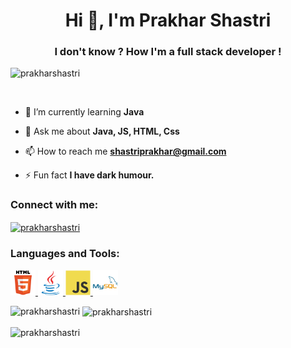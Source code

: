 <h1 align="center">Hi 👋, I'm Prakhar Shastri</h1>
<h3 align="center">I don't know ? How I'm a full stack developer !</h3>

<p align="left"> <img src="https://komarev.com/ghpvc/?username=prakharshastri&label=Profile%20views&color=0e75b6&style=flat" alt="prakharshastri" /> </p>

<p align="left"> <a href="https://twitter.com/" target="blank"><img src="https://img.shields.io/twitter/follow/?logo=twitter&style=for-the-badge" alt="" /></a> </p>

- 🌱 I’m currently learning **Java**

- 💬 Ask me about **Java, JS, HTML, Css**

- 📫 How to reach me **shastriprakhar@gmail.com**

- ⚡ Fun fact **I have dark humour.**

<h3 align="left">Connect with me:</h3>
<p align="left">
<a href="https://instagram.com/prakharshastri" target="blank"><img align="center" src="https://raw.githubusercontent.com/rahuldkjain/github-profile-readme-generator/master/src/images/icons/Social/instagram.svg" alt="prakharshastri" height="30" width="40" /></a>
</p>

<h3 align="left">Languages and Tools:</h3>
<p align="left"> <a href="https://www.w3.org/html/" target="_blank" rel="noreferrer"> <img src="https://raw.githubusercontent.com/devicons/devicon/master/icons/html5/html5-original-wordmark.svg" alt="html5" width="40" height="40"/> </a> <a href="https://www.java.com" target="_blank" rel="noreferrer"> <img src="https://raw.githubusercontent.com/devicons/devicon/master/icons/java/java-original.svg" alt="java" width="40" height="40"/> </a> <a href="https://developer.mozilla.org/en-US/docs/Web/JavaScript" target="_blank" rel="noreferrer"> <img src="https://raw.githubusercontent.com/devicons/devicon/master/icons/javascript/javascript-original.svg" alt="javascript" width="40" height="40"/> </a> <a href="https://www.mysql.com/" target="_blank" rel="noreferrer"> <img src="https://raw.githubusercontent.com/devicons/devicon/master/icons/mysql/mysql-original-wordmark.svg" alt="mysql" width="40" height="40"/> </a> </p>

<p><img align="left" src="https://github-readme-stats.vercel.app/api/top-langs?username=prakharshastri&show_icons=true&locale=en&layout=compact" alt="prakharshastri" /></p>

<p>&nbsp;<img align="center" src="https://github-readme-stats.vercel.app/api?username=prakharshastri&show_icons=true&locale=en" alt="prakharshastri" /></p>

<p><img align="center" src="https://github-readme-streak-stats.herokuapp.com/?user=prakharshastri&" alt="prakharshastri" /></p>
